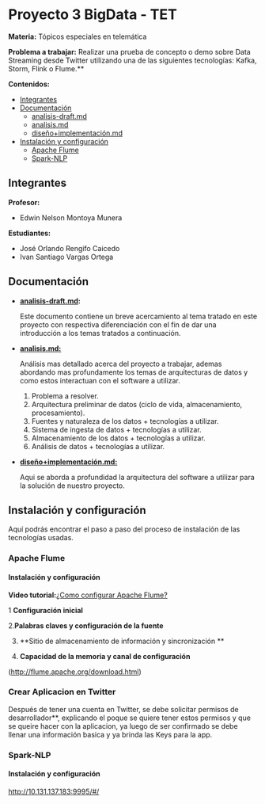 # Proyecto 3 BigData - TET

**Materia:** Tópicos especiales en telemática

**Problema a trabajar:**
	Realizar una prueba de concepto o demo sobre Data Streaming desde Twitter utilizando una de las siguientes tecnologías: Kafka, Storm, Flink o Flume.**


**Contenidos:**
- [Integrantes](#Integrantes)
- [Documentación](#Documentación)
	- [analisis-draft.md](analisis-draft.md)
	-  [analisis.md](analisis.md)
	-  [diseño+implementación.md](diseño+implementacion.md)
-  [Instalación y configuración](#Instalación-y-configuración)
	- [Apache Flume](#Apache-Flume)
	- [Spark-NLP](#Spark-NLP)

## Integrantes

**Profesor:**
- Edwin Nelson Montoya Munera

**Estudiantes:**
- José Orlando Rengifo Caicedo
- Ivan Santiago Vargas Ortega

## Documentación

- **[analisis-draft.md](analisis-draft.md):**

	Este documento contiene un  breve acercamiento al tema tratado  en este proyecto con respectiva diferenciación con el fin de dar una introducción a los temas tratados a continuación.
	
- **[analisis.md:](analisis.md)**

	Análisis mas detallado acerca del proyecto a trabajar, ademas abordando mas profundamente los temas de arquitecturas de datos y como estos interactuan con el software a utilizar.
	
	1.  Problema a resolver.
	2.  Arquitectura preliminar de datos (ciclo de vida, almacenamiento, procesamiento).
	3.  Fuentes y naturaleza de los datos + tecnologías a utilizar.
	4.  Sistema de ingesta de datos + tecnologías a utilizar.
	5.  Almacenamiento de los datos + tecnologías a utilizar.
	6.  Análisis de datos + tecnologías a utilizar.
	
- **[diseño+implementación.md:](diseño+implementacion.md)**

	Aqui se aborda a profundidad la arquitectura del software a utilizar para la solución de nuestro proyecto.

## Instalación y configuración

Aquí podrás encontrar el paso a paso del proceso de instalación de las tecnologías usadas.

### Apache Flume

#### Instalación y configuración

**Video tutorial:**[¿Como configurar Apache Flume?](https://www.youtube.com/watch?v=xZ2LL1nPvzI)


 1 **Configuración inicial**
 
 2.**Palabras claves  y configuración de la fuente**
 
 3. **Sitio de almacenamiento de información y sincronización **
 
 5. **Capacidad de la memoria y canal de configuración**

(http://flume.apache.org/download.html)

### **Crear Aplicacion en Twitter**
Después de tener una cuenta en Twitter, se debe solicitar permisos de desarrollador**, explicando el poque se quiere tener estos permisos y que se queire hacer con la aplicacion, ya luego de ser confirmado se debe llenar una información basica y ya brinda las Keys para la app. 
	

### Spark-NLP
	
#### Instalación y configuración
http://10.131.137.183:9995/#/
<!--stackedit_data:
eyJoaXN0b3J5IjpbLTkwNDgwMzI2MSwtMTYyMDc0MTE4MiwxND
I4MDMzNDM2LC0zMjA3NDc0LDE3MzE1MjQyNTQsMTExODE3MTI1
MSwxMTE3Nzg2MjU2LC03MDEzODE3MjIsLTE2ODgzNTE2ODksOD
U0NjMzMjQ5LC0xNjY2MDg5NDcsMTQxMjI4MjEyMSw5NzA1NDQ0
MjksNjA3OTMxODM2LDUwMDIyNjkyOSwyMDAzNTMwMzc5LC0yMT
E1MzAyNjIzLDMzNzI3ODA1MCwtMTE1MTg2MTA4MCwyMDUzMjI2
NTg3XX0=
-->